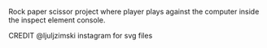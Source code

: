 Rock paper scissor project where player plays against the computer inside the inspect element console.

CREDIT @ljuljzimski instagram for svg files

